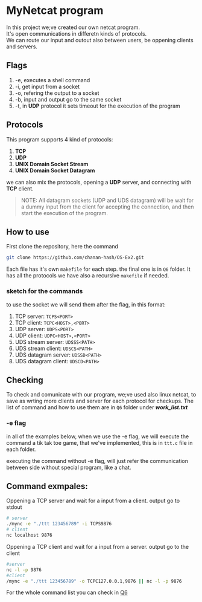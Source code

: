 # MyNetcat program

In this project we;ve created our own netcat program.  
It's open communications in differetn kinds of protocols.  
We can route our input and outout also between users, be oppening clients and servers.

## Flags
1. -e, executes a shell command
2. -i, get input from a socket
3. -o, refering the output to a socket
4. -b, input and output go to the same socket
5. -t, in **UDP** protocol it sets timeout for the execution of the program

## Protocols
This program supports 4 kind of protocols:
1. **TCP**
2. **UDP**
3. **UNIX Domain Socket Stream**
4. **UNIX Domain Socket Datagram**

we can also mix the protocols, opening a **UDP** server, and connecting with **TCP** client.

> NOTE: All datagram sockets (UDP and UDS datagram) will be wait for a dummy input from the client for accepting the connection, and then start the execution of the program.

## How to use
First clone the repository, here the command
```bash
git clone https://github.com/chanan-hash/OS-Ex2.git
```
Each file has it's own ```makefile``` for each step. the final one is in ```Q6``` folder. It has all the protocols
we have also a recursive ```makefile``` if needed.

### sketch for the commands
to use the socket we will send them after the flag, in this format:
1. TCP server: `TCPS<PORT>`
2. TCP client: `TCPC<HOST>,<PORT>`
3. UDP server: `UDPS<PORT>`
4. UDP client: `UDPC<HOST>,<PORT>`
5. UDS stream server: `UDSSS<PATH>`
6. UDS stream client: `UDSCS<PATH>`
7. UDS datagram server: `UDSSD<PATH>`
8. UDS datagram client: `UDSCD<PATH>`

## Checking
To check and comunicate with our program, we;ve used also linux netcat, to save as wrting more clients and server for each protocol for checkups.
The list of command and how to use them are in ```Q6``` folder under ***work_list.txt***

### -e flag
in all of the examples below, when we use the -e flag, we will execute the command a tik tak toe game, that we've implemented, this is in ```ttt.c``` file in each folder.  

executing the command without -e flag, will just refer the communication between side without special program, like a chat.

## Command exmpales:
Oppening a TCP server and wait for a input from a client. output go to stdout
```bash
# server
./mync -e "./ttt 123456789" -i TCPS9876
# client
nc localhost 9876
```

Oppening a TCP client and wait for a input from a server. output go to the client

```bash
#server
nc -l -p 9876
#client
/mync -e "./ttt 123456789" -o TCPC127.0.0.1,9876 || nc -l -p 9876
```
For the whole command list you can check in
[Q6](./Q6/works_list.txt)